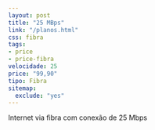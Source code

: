 ```yaml
---
layout: post
title: "25 MBps"
link: "/planos.html"
css: fibra
tags:
- price
- price-fibra
velocidade: 25
price: "99,90"
tipo: Fibra
sitemap:
  exclude: "yes"
---
```


Internet via fibra com conexão de 25 Mbps